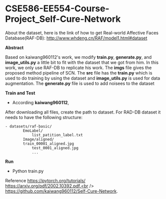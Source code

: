 # CSE586-EE554-Course-Project_Self-Cure-Network
About the dataset, here is the link of how to get Real-world Affective Faces Database(RAF-DB): http://www.whdeng.cn/RAF/model1.html#dataset 

**Abstract**

Based on kaiwang960112's work, we modify **train.py**, **generate.py**, and **image_utils.py** a little bit to fit with the dataset that we got from him. In this work, we only use RAF-DB to replicate his work.
The **imgs** file gives the proposed method pipeline of SCN. The **src** file has the **train.py** which is used to do training by using the dataset and **image_utils.py** is used for data augmentation. The **generate.py** file is used to add noisees to the dataset

**Train and Test**
- According **kaiwang960112**,

After downloading all files, create the path to dataset. For RAD-DB dataset it needs to have the following structure: 
 ```
- datasets/raf-basic/
         EmoLabel/
             list_patition_label.txt
         Image/aligned/
	     train_00001_aligned.jpg
             test_0001_aligned.jpg
             ...
```             
**Run**
- Python train.py 

Reference
https://pytorch.org/tutorials/
https://arxiv.org/pdf/2002.10392.pdf.<br />
https://github.com/kaiwang960112/Self-Cure-Network. <br />
